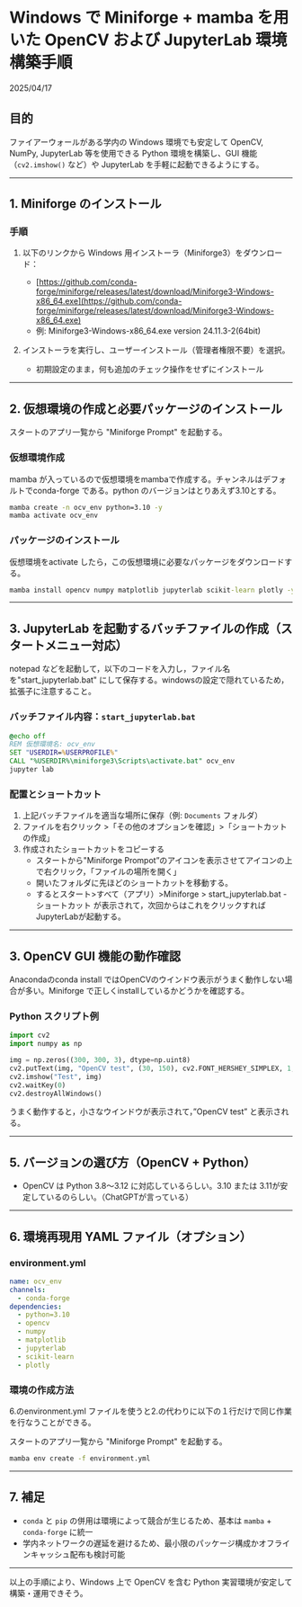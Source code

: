 # Windows で Miniforge + mamba を用いた OpenCV および JupyterLab 環境構築手順

2025/04/17

## 目的
ファイアーウォールがある学内の Windows 環境でも安定して OpenCV, NumPy, JupyterLab 等を使用できる Python 環境を構築し、GUI 機能（`cv2.imshow()` など）や JupyterLab を手軽に起動できるようにする。

---

## 1. Miniforge のインストール

### 手順
1. 以下のリンクから Windows 用インストーラ（Miniforge3）をダウンロード：
   - [https://github.com/conda-forge/miniforge/releases/latest/download/Miniforge3-Windows-x86_64.exe](https://github.com/conda-forge/miniforge/releases/latest/download/Miniforge3-Windows-x86_64.exe)
   - 例: Miniforge3-Windows-x86_64.exe  version 24.11.3-2(64bit)

2. インストーラを実行し、ユーザーインストール（管理者権限不要）を選択。
   - 初期設定のまま，何も追加のチェック操作をせずにインストール

---

## 2. 仮想環境の作成と必要パッケージのインストール

スタートのアプリ一覧から "Miniforge Prompt" を起動する。 

### 仮想環境作成

mamba が入っているので仮想環境をmambaで作成する。チャンネルはデフォルトでconda-forge である。python のバージョンはとりあえず3.10とする。 
```bat
mamba create -n ocv_env python=3.10 -y
mamba activate ocv_env
```

### パッケージのインストール
仮想環境をactivate したら，この仮想環境に必要なパッケージをダウンロードする。
```bat
mamba install opencv numpy matplotlib jupyterlab scikit-learn plotly -y
```

---

## 3. JupyterLab を起動するバッチファイルの作成（スタートメニュー対応）

notepad などを起動して，以下のコードを入力し，ファイル名を"start_jupyterlab.bat" にして保存する。windowsの設定で隠れているため，拡張子に注意すること。

### バッチファイル内容：`start_jupyterlab.bat`
```bat
@echo off
REM 仮想環境名: ocv_env
SET "USERDIR=%USERPROFILE%"
CALL "%USERDIR%\miniforge3\Scripts\activate.bat" ocv_env
jupyter lab
```

### 配置とショートカット
1. 上記バッチファイルを適当な場所に保存（例: `Documents` フォルダ）
2. ファイルを右クリック >「その他のオプションを確認」>「ショートカットの作成」
3. 作成されたショートカットをコピーする
   - スタートから"Miniforge Prompot”のアイコンを表示させてアイコンの上で右クリック，「ファイルの場所を開く」
   - 開いたフォルダに先ほどのショートカットを移動する。
   - するとスタート>すべて（アプリ）>Miniforge > start_jupyterlab.bat - ショートカット が表示されて，次回からはこれをクリックすればJupyterLabが起動する。

---

## 3. OpenCV GUI 機能の動作確認

Anacondaのconda install ではOpenCVのウインドウ表示がうまく動作しない場合が多い。Miniforge で正しくinstallしているかどうかを確認する。

### Python スクリプト例
```python
import cv2
import numpy as np

img = np.zeros((300, 300, 3), dtype=np.uint8)
cv2.putText(img, "OpenCV test", (30, 150), cv2.FONT_HERSHEY_SIMPLEX, 1, (255, 255, 255), 2)
cv2.imshow("Test", img)
cv2.waitKey(0)
cv2.destroyAllWindows()
```

うまく動作すると，小さなウインドウが表示されて，”OpenCV test” と表示される。

---

## 5. バージョンの選び方（OpenCV + Python）
- OpenCV は Python 3.8〜3.12 に対応しているらしい。3.10 または 3.11が安定しているのらしい。（ChatGPTが言っている）

---

## 6. 環境再現用 YAML ファイル（オプション）

### environment.yml
```yaml
name: ocv_env
channels:
  - conda-forge
dependencies:
  - python=3.10
  - opencv
  - numpy
  - matplotlib
  - jupyterlab
  - scikit-learn
  - plotly
```

### 環境の作成方法
6.のenvironment.yml ファイルを使うと2.の代わりに以下の１行だけで同じ作業を行なうことができる。

スタートのアプリ一覧から "Miniforge Prompt" を起動する。
```bat
mamba env create -f environment.yml
```

---

## 7. 補足
- `conda` と `pip` の併用は環境によって競合が生じるため、基本は `mamba` + `conda-forge` に統一
- 学内ネットワークの遅延を避けるため、最小限のパッケージ構成かオフラインキャッシュ配布も検討可能

---

以上の手順により、Windows 上で OpenCV を含む Python 実習環境が安定して構築・運用できそう。


